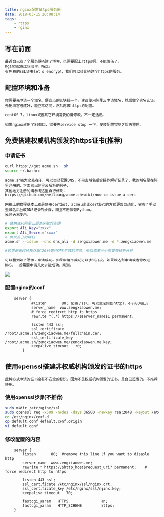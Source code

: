 ```yaml
---
title: nginx配置https服务器
date: 2018-03-15 20:08:14
tags:
	- https
	- nginx
---
```


## 写在前面

	最近自己搞了个服务器搭建了博客，也需要配上https啊，不能落伍了。
	nginx配置比较简单，略过。
	有免费的SSL证书let's encrypt，我们可以借此搭建个https的服务。

## 配置环境和准备
	你需要先申请一个域名。便宜点的几块钱一个。建议使用阿里云申请域名，然后做个实名认证。
	先把博客搭建好，能正常访问，然后再做https的配置。
	
	centOS 7，linux或者其它环境需要酌情修改。不一定适用。
	
	如果nginx占用了80端口，需要先service stop 一下，安装配置完毕之后再重启。
	

## 免费搭建权威机构颁发的https证书(推荐)

### 申请证书
```bash
curl https://get.acme.sh | sh
source ~/.bashrc
```
	acme.sh强大之处在于，可以自动配置DNS，不用去域名后台操作解析记录了，我的域名是在阿里注册的，下面给出阿里云解析的例子，
	其他地方注册的请参考这里自行修改：https://github.com/Neilpang/acme.sh/wiki/How-to-issue-a-cert
	
	网络上的教程基本上都是使用certbot，acme.sh比certbot的方式更加自动化，省去了手动去域名后台改DNS记录的步骤，而且不用依赖Python。
	推荐大家使用。
```bash
# 替换成从阿里云后台获取的密钥
export Ali_Key="xxxx"
export Ali_Secret="xxxx"
# 换成自己的域名
acme.sh --issue --dns dns_ali -d zengxiaowen.me -d *.zengxiaowen.me

#这里是通过线程休眠120秒等待DNS生效的方式，所以需要至少需要等待两分钟
```
	可以看到如下所示，申请成功。如果申请不成功可以多试几次。如果域名刚申请或者修改过DNS，一般需要申请几次才能成功。亲测。
![](/image/https_cert_verify.png)

### 配置nginx的conf

```buildoutcfg
	server {
			#listen       80; 配置了ssl，可以重定向到https，不开80端口。
			server_name  www.zengxiaowen.me;
			# force redirect http to https
			rewrite ^(.*) https://$server_name$1 permanent;
		
			listen 443 ssl;
			ssl_certificate /root/.acme.sh/zengxiaowen.me/fullchain.cer;
			ssl_certificate_key /root/.acme.sh/zengxiaowen.me/zengxiaowen.me.key;
			keepalive_timeout   70;
		}
```
	

## 使用openssl搭建非权威机构颁发的证书的https
	此种方式申请的证书会有不安全的标识。因为不是权威机构颁发的证书，是自己签发的。不推荐使用。

### 使用openssl步骤(不推荐)
```bash
sudo mkdir /etc/nginx/ssl
sudo openssl req -x509 -nodes -days 36500 -newkey rsa:2048 -keyout /etc/nginx/ssl/nginx.key -out /etc/nginx/ssl/nginx.crt
cd /etc/nginx/conf.d
cp default.conf default.conf.origin
vi default.conf

```
### 修改配置的内容

```buildoutcfg
	server {
		listen       80;  #remove this line if you want to disable http
		server_name  www.zengxiaowen.me;
		rewrite ^ https://$http_host$request_uri? permanent;    # force redirect http to https
	
		listen 443 ssl;
		ssl_certificate /etc/nginx/ssl/nginx.crt;
		ssl_certificate_key /etc/nginx/ssl/nginx.key;
		keepalive_timeout   70;
	
		fastcgi_param   HTTPS               on;
		fastcgi_param   HTTP_SCHEME         https;
	}

```

